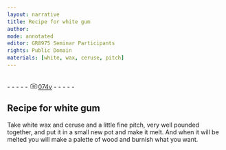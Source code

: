 ```yaml
---
layout: narrative
title: Recipe for white gum
author:
mode: annotated
editor: GR8975 Seminar Participants
rights: Public Domain
materials: [white, wax, ceruse, pitch]
---
```


 <br/>- - - - - <a href="http://gallica.bnf.fr/ark:/12148/btv1b10500001g/f154.image"><img src="../assets/photo-icon.png" alt="folio image: " style="display:inline-block; margin-bottom:-3px;"/>074v</a> - - - - - <br/> 
## Recipe for white gum

 
Take white wax and ceruse and a little fine pitch, very well pounded together, and put it in a small new pot and make it melt. And when it will be melted you will make a palette of wood and burnish what you want.
 